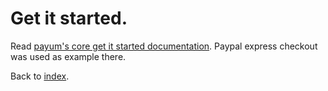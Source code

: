 # Get it started.

Read [payum's core get it started documentation](https://github.com/Payum/Payum/blob/master/docs/get-it-started.md).
Paypal express checkout was used as example there.

Back to [index](index.md).